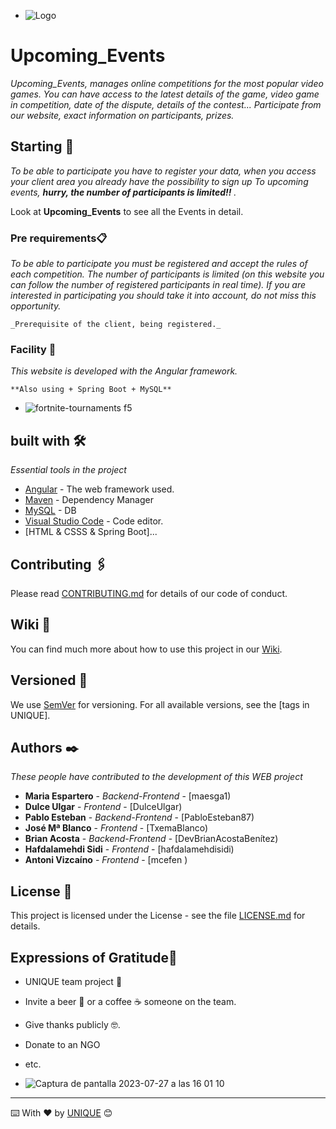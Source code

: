 
* ![Logo](https://github.com/mcefen/upcoming_events/assets/25710748/6c863290-a1ba-4e03-9754-0457ef462f5f)




# Upcoming_Events

_Upcoming_Events, manages online competitions for the most popular video games.
You can have access to the latest details of the game, video game in competition, date of the dispute,
details of the contest... Participate from our website, exact information on participants, prizes._

## Starting 🚀

_To be able to participate you have to register your data, when you access your client area you already have the possibility to sign up
To upcoming events, **hurry, the number of participants is limited!!** ._

Look at **Upcoming_Events** to see all the Events in detail.


### Pre requirements📋

_To be able to participate you must be registered and accept the rules of each competition.
The number of participants is limited (on this website you can follow the number of registered participants in real time).
If you are interested in participating you should take it into account, do not miss this opportunity._

```
_Prerequisite of the client, being registered._
```

### Facility 🔧

_This website is developed with the Angular framework._

```
**Also using + Spring Boot + MySQL**

```

* ![fortnite-tournaments f5](https://github.com/mcefen/upcoming_events/assets/25710748/906625c5-33d5-4012-b79b-92b86317ce79)





## built with 🛠️

_Essential tools in the project_

* [Angular]([www.dropwizard.io/1.0.2/docs/](https://blog.angular.io/)) - The web framework used.
* [Maven]([https://maven.apache.org/]) - Dependency Manager
* [MySQL]([(https://www.mysql.com/)]) - DB
* [Visual Studio Code]([https://www.mysql.com/]) - Code editor.
* [HTML & CSSS & Spring Boot]...
      
## Contributing 🖇️

Please read [CONTRIBUTING.md](https://gist.github.com/) for details of our code of conduct.

## Wiki 📖

You can find much more about how to use this project in our [Wiki](https://project/wiki).

## Versioned 📌

We use [SemVer](http://semver.org/) for versioning. For all available versions, see the [tags in UNIQUE].

## Authors ✒️

_These people have contributed to the development of this WEB project_

* **Maria Espartero** - *Backend-Frontend* - [maesga1)
* **Dulce Ulgar** - *Frontend* - [DulceUlgar)
* **Pablo Esteban** - *Backend-Frontend* - [PabloEsteban87)
* **José Mª Blanco** - *Frontend* - [TxemaBlanco)
* **Brian Acosta** - *Backend-Frontend* - [DevBrianAcostaBenítez)
* **Hafdalamehdi Sidi** - *Frontend* - [hafdalamehdisidi)
* **Antoni Vizcaíno** - *Frontend* - [mcefen )



## License 📄

This project is licensed under the License - see the file [LICENSE.md](LICENSE.md) for details.

## Expressions of Gratitude🎁

* UNIQUE team project 📢
* Invite a beer 🍺 or a coffee ☕ someone on the team. 
* Give thanks publicly 🤓.
* Donate to an NGO
* etc.

* ![Captura de pantalla 2023-07-27 a las 16 01 10](https://github.com/mcefen/upcoming_events/assets/25710748/4e847a83-5c87-484d-a0c8-da5780fd4a52)





---
⌨️ With ❤️ by [UNIQUE]((https://github.com/F5-Events/upcoming_events)) 😊
